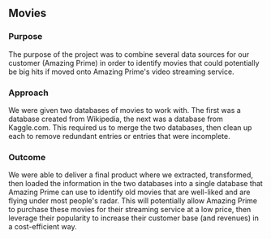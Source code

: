 ## Movies

### Purpose
The purpose of the project was to combine several data sources for our customer (Amazing Prime) in order to identify movies that could potentially be big hits if moved onto Amazing Prime's video streaming service.

### Approach
We were given two databases of movies to work with. The first was a database created from Wikipedia, the next was a database from Kaggle.com. This required us to merge the two databases, then clean up each to remove redundant entries or entries that were incomplete.

### Outcome
We were able to deliver a final product where we extracted, transformed, then loaded the information in the two databases into a single database that Amazing Prime can use to identify old movies that are well-liked and are flying under most people's radar. This will potentially allow Amazing Prime to purchase these movies for their streaming service at a low price, then leverage their popularity to increase their customer base (and revenues) in a cost-efficient way.
